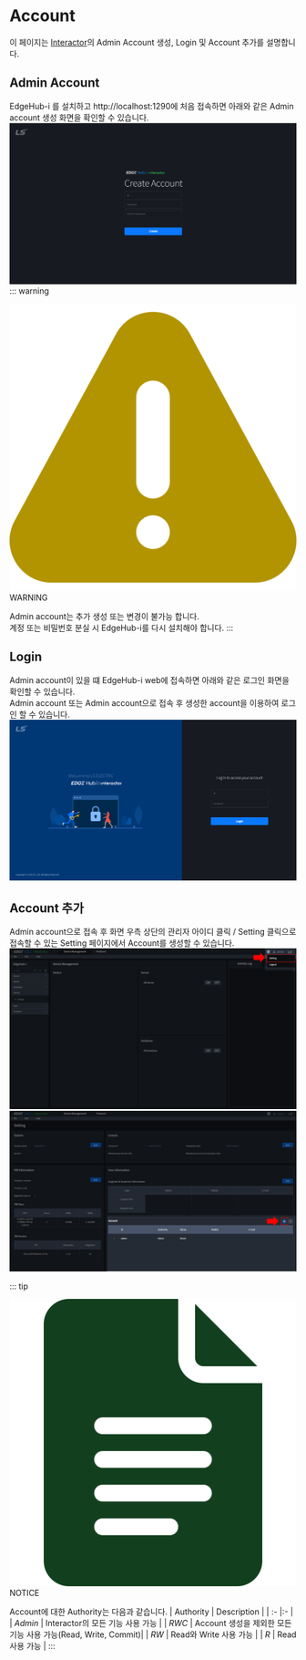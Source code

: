 # Account
이 페이지는 <u>Interactor</u>의 Admin Account 생성, Login 및 Account 추가를 설명합니다.

## Admin Account
EdgeHub-i 를 설치하고 http://localhost:1290에 처음 접속하면 아래와 같은 Admin account 생성 화면을 확인할 수 있습니다.  
![img](../../img/account/firstuser.png)
::: warning <p class="custom-block-title"><img src="../../img/icon/warning.svg">WARNING</p>
Admin account는 추가 생성 또는 변경이 불가능 합니다.  
계정 또는 비밀번호 분실 시 EdgeHub-i를 다시 설치해야 합니다.
:::

## Login
Admin account이 있을 떄 EdgeHub-i web에 접속하면 아래와 같은 로그인 화면을 확인할 수 있습니다.  
Admin account 또는 Admin account으로 접속 후 생성한 account을 이용하여 로그인 할 수 있습니다.  
![img](../../img/account/login.png)  

## Account 추가
Admin account으로 접속 후 화면 우측 상단의 관리자 아이디 클릭 / Setting 클릭으로 접속할 수 있는 Setting 페이지에서 Account를 생성할 수 있습니다.  
![img](../../img/account/setting_btn.png)  
![img](../../img/account/account_add_btn.png)  

::: tip <p class="custom-block-title"><img src="../../img/icon/tip.svg">NOTICE</p>
Account에 대한 Authority는 다음과 같습니다. 
| Authority | Description |
| :- |:- |
| _Admin_ | Interactor의 모든 기능 사용 가능 |
| _RWC_ | Account 생성을 제외한 모든 기능 사용 가능(Read, Write, Commit)| 
| _RW_ | Read와 Write 사용 가능 |
| _R_ | Read 사용 가능 |
:::

